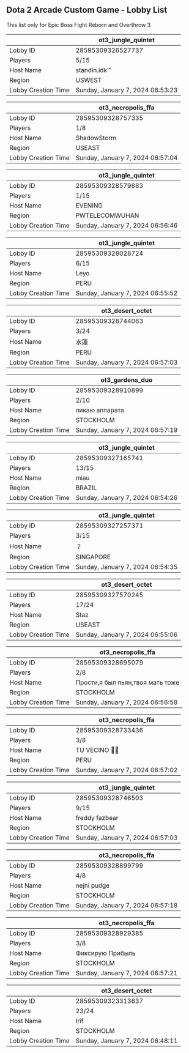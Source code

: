 ## Dota 2 Arcade Custom Game - Lobby List

This list only for Epic Boss Fight Reborn and Overthrow 3

|  | ot3_jungle_quintet |
| ------ | ------ |
| Lobby ID | 28595309326527737 |
| Players | 5/15 |
| Host Name | standin.idk™ |
| Region | USWEST |
| Lobby Creation Time | Sunday, January 7, 2024 06:53:23 |


|  | ot3_necropolis_ffa |
| ------ | ------ |
| Lobby ID | 28595309328757335 |
| Players | 1/8 |
| Host Name | ShadowStorm |
| Region | USEAST |
| Lobby Creation Time | Sunday, January 7, 2024 06:57:04 |


|  | ot3_jungle_quintet |
| ------ | ------ |
| Lobby ID | 28595309328579883 |
| Players | 1/15 |
| Host Name | EVENING |
| Region | PWTELECOMWUHAN |
| Lobby Creation Time | Sunday, January 7, 2024 06:56:46 |


|  | ot3_jungle_quintet |
| ------ | ------ |
| Lobby ID | 28595309328028724 |
| Players | 6/15 |
| Host Name | Leyo |
| Region | PERU |
| Lobby Creation Time | Sunday, January 7, 2024 06:55:52 |


|  | ot3_desert_octet |
| ------ | ------ |
| Lobby ID | 28595309328744063 |
| Players | 3/24 |
| Host Name | 水蓮 |
| Region | PERU |
| Lobby Creation Time | Sunday, January 7, 2024 06:57:03 |


|  | ot3_gardens_duo |
| ------ | ------ |
| Lobby ID | 28595309328910899 |
| Players | 2/10 |
| Host Name | пикаю аппарата |
| Region | STOCKHOLM |
| Lobby Creation Time | Sunday, January 7, 2024 06:57:19 |


|  | ot3_jungle_quintet |
| ------ | ------ |
| Lobby ID | 28595309327165741 |
| Players | 13/15 |
| Host Name | miau |
| Region | BRAZIL |
| Lobby Creation Time | Sunday, January 7, 2024 06:54:26 |


|  | ot3_jungle_quintet |
| ------ | ------ |
| Lobby ID | 28595309327257371 |
| Players | 3/15 |
| Host Name | ？ |
| Region | SINGAPORE |
| Lobby Creation Time | Sunday, January 7, 2024 06:54:35 |


|  | ot3_desert_octet |
| ------ | ------ |
| Lobby ID | 28595309327570245 |
| Players | 17/24 |
| Host Name | Staz |
| Region | USEAST |
| Lobby Creation Time | Sunday, January 7, 2024 06:55:06 |


|  | ot3_necropolis_ffa |
| ------ | ------ |
| Lobby ID | 28595309328695079 |
| Players | 2/8 |
| Host Name | Прости,я был пьян,твоя мать тоже |
| Region | STOCKHOLM |
| Lobby Creation Time | Sunday, January 7, 2024 06:56:58 |


|  | ot3_necropolis_ffa |
| ------ | ------ |
| Lobby ID | 28595309328733436 |
| Players | 3/8 |
| Host Name | TU VECINO 👑🐼 |
| Region | PERU |
| Lobby Creation Time | Sunday, January 7, 2024 06:57:02 |


|  | ot3_jungle_quintet |
| ------ | ------ |
| Lobby ID | 28595309328746503 |
| Players | 9/15 |
| Host Name | freddy fazbear |
| Region | STOCKHOLM |
| Lobby Creation Time | Sunday, January 7, 2024 06:57:03 |


|  | ot3_necropolis_ffa |
| ------ | ------ |
| Lobby ID | 28595309328899799 |
| Players | 4/8 |
| Host Name | nejni pudge |
| Region | STOCKHOLM |
| Lobby Creation Time | Sunday, January 7, 2024 06:57:18 |


|  | ot3_necropolis_ffa |
| ------ | ------ |
| Lobby ID | 28595309328929385 |
| Players | 3/8 |
| Host Name | Фиксирую Прибыль |
| Region | STOCKHOLM |
| Lobby Creation Time | Sunday, January 7, 2024 06:57:21 |


|  | ot3_desert_octet |
| ------ | ------ |
| Lobby ID | 28595309323313637 |
| Players | 23/24 |
| Host Name | Irif |
| Region | STOCKHOLM |
| Lobby Creation Time | Sunday, January 7, 2024 06:48:11 |


